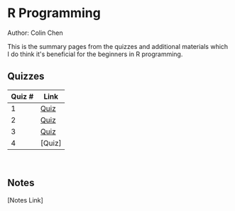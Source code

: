 # R Programming

Author: Colin Chen </br>

This is the summary pages from the quizzes and additional materials which I do think it's beneficial for the beginners in R programming.</br>

## Quizzes
Quiz # | Link 
--- | --- 
1 | [Quiz](https://github.com/hsc251/RLearn/blob/master/02_R_Programming/quiz/JHU02_quiz1.md)
2 | [Quiz](https://github.com/hsc251/RLearn/blob/master/02_R_Programming/quiz/JHU02_quiz2.md)
3 | [Quiz](https://github.com/hsc251/RLearn/blob/master/02_R_Programming/quiz/JHU02_quiz3.md)
4 | [Quiz]
</br>

## Notes
[Notes Link]
